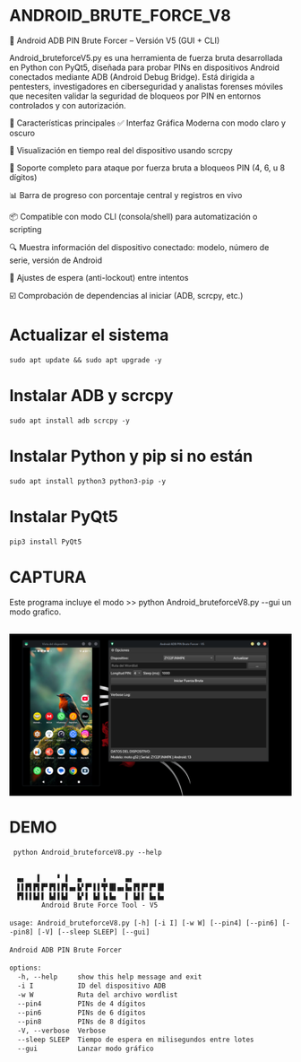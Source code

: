 # ANDROID_BRUTE_FORCE_V8
🔐 Android ADB PIN Brute Forcer – Versión V5 (GUI + CLI)

Android_bruteforceV5.py es una herramienta de fuerza bruta desarrollada en Python con PyQt5, diseñada para probar PINs en dispositivos Android conectados mediante ADB (Android Debug Bridge).
Está dirigida a pentesters, investigadores en ciberseguridad y analistas forenses móviles que necesiten validar la seguridad de bloqueos por PIN en entornos controlados y con autorización.


🎯 Características principales
✅ Interfaz Gráfica Moderna con modo claro y oscuro

📱 Visualización en tiempo real del dispositivo usando scrcpy

🔁 Soporte completo para ataque por fuerza bruta a bloqueos PIN (4, 6, u 8 dígitos)

📊 Barra de progreso con porcentaje central y registros en vivo

📦 Compatible con modo CLI (consola/shell) para automatización o scripting

🔍 Muestra información del dispositivo conectado: modelo, número de serie, versión de Android

🔧 Ajustes de espera (anti-lockout) entre intentos

☑️ Comprobación de dependencias al iniciar (ADB, scrcpy, etc.)

# Actualizar el sistema
```
sudo apt update && sudo apt upgrade -y
```

# Instalar ADB y scrcpy

```
sudo apt install adb scrcpy -y
```

# Instalar Python y pip si no están
```
sudo apt install python3 python3-pip -y
```

# Instalar PyQt5
```
pip3 install PyQt5
```

# CAPTURA
<p>
	Este programa incluye el modo >> python Android_bruteforceV8.py --gui un modo grafico.
</p>


<br>
<img  align="center" src="Captura de pantalla_2025-04-14_03-41-51.png" alt="">


# DEMO

```
 python Android_bruteforceV8.py --help 
```

```

  ▄▖   ▌    ▘ ▌  ▄     ▗     ▄▖        
  ▌▌▛▌▛▌▛▘▛▌▌▛▌▄▖▙▘▛▘▌▌▜▘█▌▄▖▙▖▛▌▛▘▛▘█▌
  ▛▌▌▌▙▌▌ ▙▌▌▙▌  ▙▘▌ ▙▌▐▖▙▖  ▌ ▙▌▌ ▙▖▙▖
        Android Brute Force Tool - V5

usage: Android_bruteforceV8.py [-h] [-i I] [-w W] [--pin4] [--pin6] [--pin8] [-V] [--sleep SLEEP] [--gui]

Android ADB PIN Brute Forcer

options:
  -h, --help     show this help message and exit
  -i I           ID del dispositivo ADB
  -w W           Ruta del archivo wordlist
  --pin4         PINs de 4 dígitos
  --pin6         PINs de 6 dígitos
  --pin8         PINs de 8 dígitos
  -V, --verbose  Verbose
  --sleep SLEEP  Tiempo de espera en milisegundos entre lotes
  --gui          Lanzar modo gráfico
```
